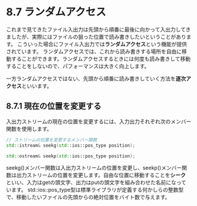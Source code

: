 # 8.7 ランダムアクセス
これまで見てきたファイル入出力は先頭から順番に最後に向かって入出力してきましたが、実際にはファイルの狙った位置で読み書きしたいということがあります。
こういった場合にファイル入出力では**ランダムアクセス**という機能が提供されています。
ランダムアクセスでは、これから読み書きする場所を自由に移動することができます。ランダムアクセスするときには何度も読み書きして移動することをしないので、パフォーマンスは大きく向上します。

一方ランダムアクセスではない、先頭から順番に読み書きしていく方法を**逐次アクセス**といいます。

## 8.7.1 現在の位置を変更する
入出力ストリームの現在の位置を変更するには、入力出力それぞれ次のメンバー関数を使用します。

```C++
// ストリームの位置を変更するメンバー関数
std::istream& seekg(std::ios::pos_type position);

std::ostream& seekp(std::ios::pos_type position);
```

seekg()メンバー関数は入出力ストリームの位置を変更し、seekp()メンバー関数は出力ストリームの位置を変更します。自由な位置に移動することを**シーク** といい、入力はgetの頭文字、出力はputの頭文字を組み合わせた名前になっています。
std::ios::pos_type型は標準ライブラリが定義する何かしらの整数型で、移動したいファイルの先頭からの絶対位置をバイト数で与えます。
